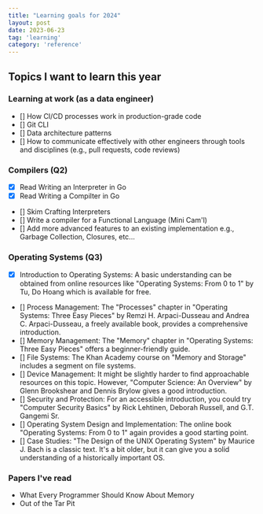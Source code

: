 ```yaml
---
title: "Learning goals for 2024"
layout: post
date: 2023-06-23
tag: 'learning'
category: 'reference'
---
```


## Topics I want to learn this year

### Learning at work (as a data engineer)
- [] How CI/CD processes work in production-grade code
- [] Git CLI
- [] Data architecture patterns
- [] How to communicate effectively with other engineers through
tools and disciplines (e.g., pull requests, code reviews)

### Compilers (Q2)
- [X] Read Writing an Interpreter in Go
- [X] Read Writing a Compilter in Go
- [] Skim Crafting Interpreters
- [] Write a compiler for a Functional Language (Mini Cam'l)
- [] Add more advanced features to an existing implementation
e.g., Garbage Collection, Closures, etc...

### Operating Systems (Q3) 
- [X] Introduction to Operating Systems: A basic understanding can be obtained from online resources like "Operating Systems: From 0 to 1" by Tu, Do Hoang which is available for free.
- [] Process Management: The "Processes" chapter in "Operating Systems: Three Easy Pieces" by Remzi H. Arpaci-Dusseau and Andrea C. Arpaci-Dusseau, a freely available book, provides a comprehensive introduction.
- [] Memory Management: The "Memory" chapter in "Operating Systems: Three Easy Pieces" offers a beginner-friendly guide.
- [] File Systems: The Khan Academy course on "Memory and Storage" includes a segment on file systems.
- [] Device Management: It might be slightly harder to find approachable resources on this topic. However, "Computer Science: An Overview" by Glenn Brookshear and Dennis Brylow gives a good introduction.
- [] Security and Protection: For an accessible introduction, you could try "Computer Security Basics" by Rick Lehtinen, Deborah Russell, and G.T. Gangemi Sr.
- [] Operating System Design and Implementation: The online book "Operating Systems: From 0 to 1" again provides a good starting point.
- [] Case Studies: "The Design of the UNIX Operating System" by Maurice J. Bach is a classic text. It's a bit older, but it can give you a solid understanding of a historically important OS.

### Papers I've read
- What Every Programmer Should Know About Memory
- Out of the Tar Pit
